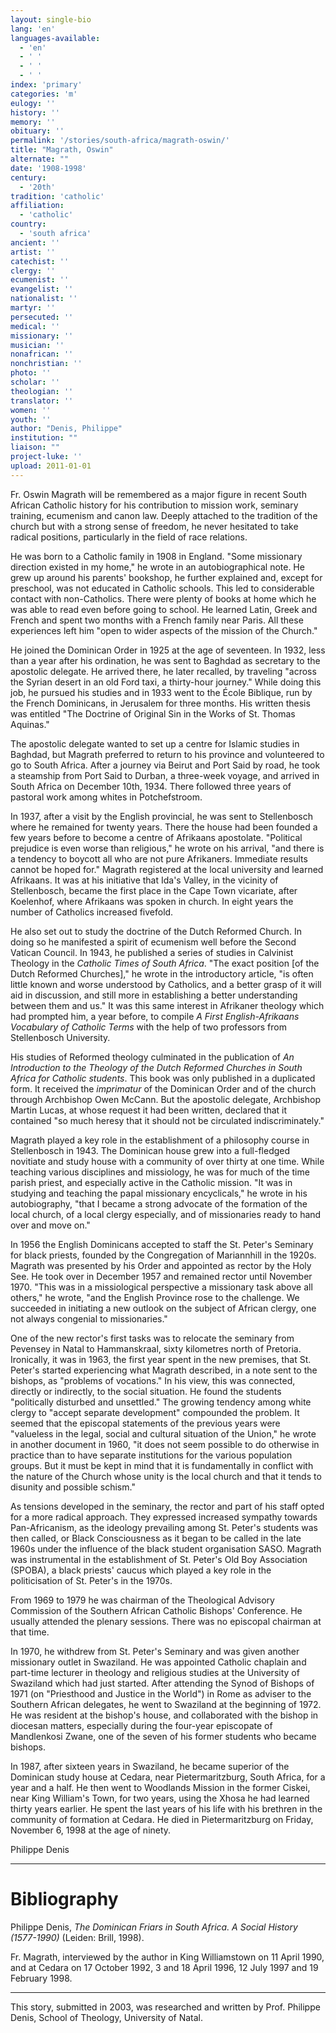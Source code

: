 ```yaml
---
layout: single-bio
lang: 'en'
languages-available:
  - 'en'
  - ' '
  - ' '
  - ' '
index: 'primary'
categories: 'm'
eulogy: ''
history: ''
memory: ''
obituary: ''
permalink: '/stories/south-africa/magrath-oswin/'
title: "Magrath, Oswin"
alternate: ""
date: '1908-1998'
century:
  - '20th'
tradition: 'catholic'
affiliation:
  - 'catholic'
country:
  - 'south africa'
ancient: ''
artist: ''
catechist: ''
clergy: ''
ecumenist: ''
evangelist: ''
nationalist: ''
martyr: ''
persecuted: ''
medical: ''
missionary: ''
musician: ''
nonafrican: ''
nonchristian: ''
photo: ''
scholar: ''
theologian: ''
translator: ''
women: ''
youth: ''
author: "Denis, Philippe"
institution: ""
liaison: ""
project-luke: ''
upload: 2011-01-01
---
```




Fr. Oswin Magrath will be remembered as a major figure in  recent South African Catholic history for his contribution to mission work, seminary training, ecumenism and canon law. Deeply attached to the tradition of the church but with a strong sense of freedom, he never hesitated to take radical positions, particularly in the field of race relations.

He was born to a Catholic family in 1908 in England. "Some missionary direction existed in my home," he wrote in an autobiographical note. He grew up around his parents' bookshop, he further explained  and,  except for preschool, was not educated in Catholic schools. This led to considerable contact with non-Catholics. There were plenty of books at home which he was able to read even before going to school. He learned Latin, Greek and French and spent two months with a French family near Paris. All these experiences left him "open to wider aspects of the mission of the Church."

He joined the Dominican Order in 1925 at the age of seventeen. In 1932, less than a year after his ordination, he was sent to Baghdad as secretary to the apostolic delegate. He arrived there, he later recalled, by traveling "across the Syrian desert in an old Ford taxi, a thirty-hour journey." While doing this job, he pursued his studies and in 1933 went to the École Biblique, run by the French Dominicans, in Jerusalem for three months. His written thesis was entitled "The Doctrine of Original Sin in the Works of St. Thomas Aquinas."

The apostolic delegate wanted to set up a centre for Islamic studies in Baghdad, but Magrath preferred to return to his province and volunteered to go to South Africa. After a journey via Beirut and Port Said by road, he took a steamship from Port Said to Durban, a three-week voyage, and arrived in South Africa on December 10th, 1934. There followed three years of pastoral work among whites in Potchefstroom.

In 1937, after a visit by the English provincial, he was sent to Stellenbosch where he remained for twenty years. There the house had been founded a few years before to become a centre of Afrikaans apostolate. "Political prejudice is even worse than religious," he wrote on his arrival, "and there is a tendency to boycott all who are not pure Afrikaners. Immediate results cannot be hoped for." Magrath registered at the local university and learned Afrikaans. It was at his initiative that Ida's Valley, in the vicinity of Stellenbosch, became the first place in the Cape Town vicariate, after Koelenhof, where Afrikaans was spoken in church. In eight years the number of Catholics increased fivefold.

He also set out to study the doctrine of the Dutch Reformed Church. In doing so he manifested a spirit of ecumenism well before the Second Vatican Council. In 1943, he published a series of studies in Calvinist Theology in the *Catholic Times of South Africa*. "The exact position [of the Dutch Reformed Churches]," he wrote in the introductory article, "is often little known and worse understood by Catholics, and a better grasp of it will aid in discussion, and still more in establishing a better understanding between them and us." It was this same interest in Afrikaner theology which had prompted him, a year before, to compile *A First English-Afrikaans Vocabulary of Catholic Terms* with the help of two professors from Stellenbosch University.

His studies of Reformed theology culminated in the publication of *An Introduction to the Theology of the Dutch Reformed Churches in South Africa for Catholic students*. This book was only published in a duplicated form. It received the *imprimatur* of the Dominican Order and of the church through Archbishop Owen McCann. But the apostolic delegate, Archbishop Martin Lucas, at whose request it had been written, declared that it contained "so much heresy that it should not be circulated indiscriminately."

Magrath played a key role in the establishment of a philosophy course in Stellenbosch in 1943. The Dominican  house grew into a full-fledged novitiate and study house with a community of over thirty at one time. While teaching various disciplines and missiology, he was for much of the time parish priest, and especially active in the Catholic mission. "It was in studying and teaching the papal missionary encyclicals," he wrote in his autobiography, "that I became a strong advocate of the formation of the local church, of a local clergy especially, and of missionaries ready to hand over and move on."

In 1956 the English Dominicans accepted to staff the St. Peter's Seminary for black priests, founded by the Congregation of Mariannhill in the 1920s. Magrath was presented by his Order and appointed as rector by the Holy See. He took over in December 1957 and remained rector until November 1970. "This was in a missiological perspective a missionary task above all others," he wrote, "and the English Province rose to the challenge. We succeeded in initiating a new outlook on the subject of African clergy, one not always congenial to missionaries."

One of the new rector's first tasks was to relocate the seminary from Pevensey in Natal to Hammanskraal, sixty kilometres north of Pretoria. Ironically, it was in 1963, the first year spent in the new premises, that St. Peter's started experiencing what Magrath described, in a note sent to the bishops, as "problems of vocations." In his view, this was connected, directly or indirectly, to the social situation. He found the students "politically disturbed and unsettled." The growing tendency among white clergy to "accept separate development" compounded the problem. It seemed that the episcopal statements of the previous years were "valueless in the legal, social and cultural situation of the Union," he wrote in another document in 1960, "it does not seem possible to do otherwise in practice than to have separate institutions for the various population groups. But it must be kept in mind that it is fundamentally in conflict with the nature of the Church whose unity is the local church and that it tends to disunity and possible schism."

As tensions developed in the seminary, the rector and part of his staff opted for a more radical approach. They expressed increased sympathy towards Pan-Africanism, as the ideology prevailing among St. Peter's students was then called, or Black Consciousness as it began to be called in the late 1960s under the influence of the black student organisation SASO. Magrath was instrumental in the establishment of St. Peter's Old Boy Association (SPOBA), a black priests' caucus which played a key role in the politicisation of St. Peter's in the 1970s.

From 1969 to 1979 he was chairman of the Theological Advisory Commission of the Southern African Catholic Bishops' Conference. He usually attended the plenary sessions. There was no episcopal chairman at that time.

In 1970, he withdrew from St. Peter's Seminary and was given another missionary outlet in Swaziland. He was appointed Catholic chaplain and part-time lecturer in theology and religious studies at the University of Swaziland which had just started. After attending the Synod of Bishops of 1971 (on "Priesthood and Justice in the World") in Rome as adviser to the Southern African delegates, he went to Swaziland at the beginning of 1972.  He was resident at the bishop's house, and collaborated with the bishop in diocesan matters, especially during the four-year episcopate of Mandlenkosi Zwane, one of the seven of his former students who became bishops.

In 1987, after sixteen years in Swaziland, he became superior of the Dominican study house at Cedara, near Pietermaritzburg, South Africa, for a year and a half. He then went to Woodlands Mission in the former Ciskei, near King William's Town, for two years, using the Xhosa he had learned thirty years earlier. He spent the last years of his life with his brethren in the community of formation at Cedara.  He died in Pietermaritzburg on Friday, November 6, 1998 at the age of ninety.

Philippe Denis

---

# Bibliography

Philippe Denis, *The Dominican Friars in South Africa. A Social History (1577-1990)* (Leiden: Brill, 1998).

Fr. Magrath, interviewed by the author in King Williamstown on 11 April 1990, and at Cedara on 17 October 1992, 3 and 18 April 1996, 12 July 1997 and 19 February 1998.

---

This story, submitted in 2003, was researched and written by Prof. Philippe Denis, School of Theology, University of Natal.